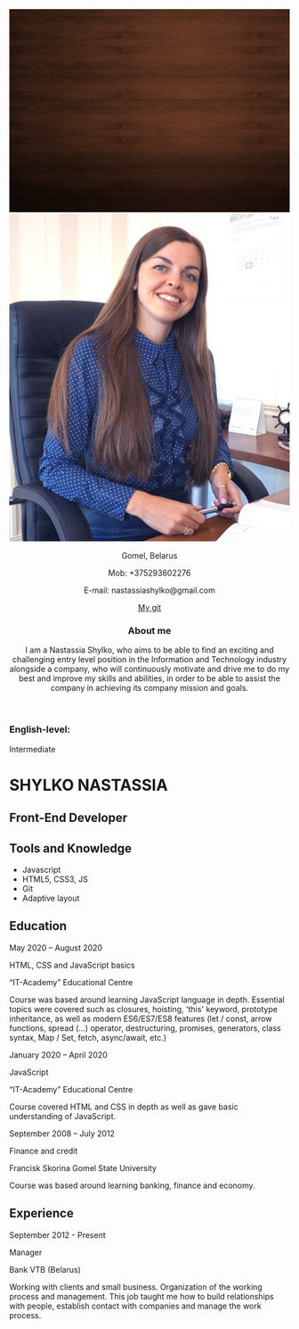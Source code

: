 <!DOCTYPE html>
<html lang="en">
<head>
    <meta charset="UTF-8">
    <meta name="viewport" content="width=device-width, initial-scale=1.0">
    <link rel="stylesheet" href="main.css">
    <title>CV SHYLKO</title>
</head>
<body>
    <div class="background"><img src="/f2.jpg"></div>
    <div class="container">
        <main class="left-side">
            <header>
                <div class="img"><img src="/resume.jpg"></div>
                <div class="contact-info">
                    <p>Gomel, Belarus</p>
                    <p>Mob: +375293602276</p>
                    <p>E-mail: nastassiashylko@gmail.com</p>
                    <p><a href="https://gitlab.com/Nastassia2020/projectx.git">My git</a></p>
                </div>
                <div class="about_me">
                    <h3>About me</h3>
                    <p>I am a Nastassia Shylko, who aims to be able  to find an exciting and challenging entry level position in the Information and Technology industry alongside a company, who will continuously motivate and drive me to do my best and improve my skills and abilities, in order to be able to assist the company in achieving its company mission and goals.</p>
                </div>
            </header>
            <footer class="language"><h3>English-level:</h3> <p>Intermediate</p> </footer>
        </main>
        <main class="right-side">
            <div class="name_info">
                <h1>SHYLKO NASTASSIA</h1>
                <h2>Front-End Developer</h2>
            </div>
            <article class="tools">
                <h2>Tools and Knowledge </h2>
                <ul>
                    <li>Javascript</li>
                    <li>HTML5, CSS3, JS</li>
                    <li>Git</li>
                    <li>Adaptive layout</li>
                </ul>
            </article>
            <article class="education_job">
                <h2>Education</h2>
                <div class="education">
                    <div class="article-header">
                        <p class="date">May 2020 – August 2020 </p>
                        <p class="info">HTML, CSS and JavaScript basics</p>
                    </div>
                    <div class="article-content">
                        <p class="content_name">“IT-Academy” Educational Centre</p>
                        <p class="content_info">Course was based around learning JavaScript language in depth.
                            Essential topics were covered such as closures, hoisting, 'this' keyword, prototype inheritance, as well as modern ES6/ES7/ES8 features (let / const, arrow functions, spread (...) operator, destructuring, promises, generators, class syntax, Map / Set, fetch, async/await, etc.)
                        </p>
                    </div>
                </div>
                <div class="education">
                    <div class="article-header">
                        <p class="date">January 2020 – April 2020 </p>
                        <p class="info">JavaScript</p>
                    </div>
                    <div class="article-content">
                        <p class="content_name">“IT-Academy” Educational Centre</p>
                        <p class="content_info">Course covered HTML and CSS in depth as well as gave basic understanding of JavaScript.</p>
                    </div>
                </div>
                <div class="education">
                    <div class="article-header">
                        <p class="date">September 2008 – July 2012 </p>
                        <p class="info">Finance and credit</p>
                    </div>
                    <div class="article-content">
                        <p class="content_name">Francisk Skorina Gomel State University</p>
                        <p class="content_info">Course was based around learning banking, finance and economy.</p>
                    </div>
                </div>
            </article>
            <article class="about_experience">
                <h2>Experience</h2>
                <div class="job">
                    <div class="article-header">
                        <p class="date">September 2012 - Present </p>
                        <p class="info">Manager </p>
                    </div>
                    <div class="article-content">
                        <p class="content_name">Bank VTB (Belarus)</p>
                        <p class="content_info">Working with clients and small business. Organization of the working process and management.
                            This job taught me how to build relationships with people, establish contact with companies and manage the work process.
                        </p>
                    </div>
                </div>
            </article>
        </main>
    </div>
</body>
</html>
